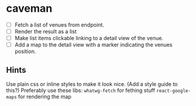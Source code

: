 # caveman

 - [ ] Fetch a list of venues from endpoint.
 - [ ] Render the result as a list
 - [ ] Make list items clickable linking to a detail view of the venue.
 - [ ] Add a map to the detail view with a marker indicating the venues position.

## Hints

Use plain css or inline styles to make it look nice. (Add a style guide to this?)
Preferably use these libs:
`whatwg-fetch` for fething stuff
`react-google-maps` for rendering the map
